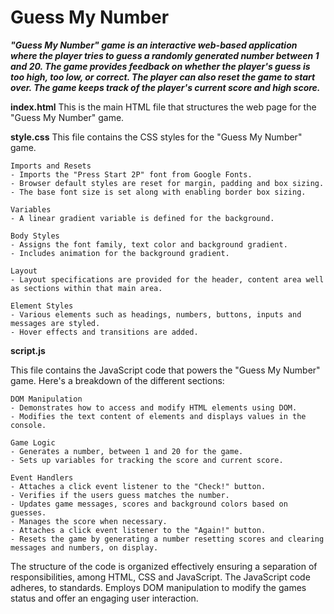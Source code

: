 # Guess My Number

***"Guess My Number" game is an interactive web-based application where the player tries to guess a randomly generated number between 1 and 20. The game provides feedback on whether the player's guess is too high, too low, or correct. The player can also reset the game to start over. The game keeps track of the player's current score and high score.***

**index.html**
This is the main HTML file that structures the web page for the "Guess My Number" game.

**style.css**
This file contains the CSS styles for the "Guess My Number" game.

    Imports and Resets
    - Imports the "Press Start 2P" font from Google Fonts.
    - Browser default styles are reset for margin, padding and box sizing.
    - The base font size is set along with enabling border box sizing.

    Variables
    - A linear gradient variable is defined for the background.

    Body Styles
    - Assigns the font family, text color and background gradient.
    - Includes animation for the background gradient.

    Layout
    - Layout specifications are provided for the header, content area well as sections within that main area.

    Element Styles
    - Various elements such as headings, numbers, buttons, inputs and messages are styled.
    - Hover effects and transitions are added.

**script.js**

This file contains the JavaScript code that powers the "Guess My Number" game. Here's a breakdown of the different sections:

    DOM Manipulation
    - Demonstrates how to access and modify HTML elements using DOM.
    - Modifies the text content of elements and displays values in the console.

    Game Logic
    - Generates a number, between 1 and 20 for the game.
    - Sets up variables for tracking the score and current score.

    Event Handlers
    - Attaches a click event listener to the "Check!" button.
    - Verifies if the users guess matches the number.
    - Updates game messages, scores and background colors based on guesses.
    - Manages the score when necessary.
    - Attaches a click event listener to the "Again!" button.
    - Resets the game by generating a number resetting scores and clearing messages and numbers, on display.

The structure of the code is organized effectively ensuring a separation of responsibilities, among HTML, CSS and JavaScript. The JavaScript code adheres, to standards. Employs DOM manipulation to modify the games status and offer an engaging user interaction.
